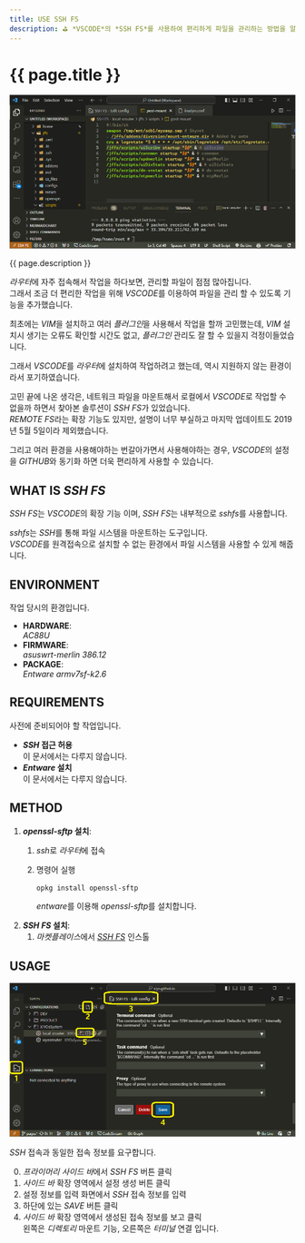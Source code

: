 ```yaml
---
title: USE SSH FS
description: ⛳ *VSCODE*의 *SSH FS*를 사용하여 편리하게 파일을 관리하는 방법을 알아봅니다.
---
```


# {{ page.title }}

![*VSCODE*에서 *SSH FS*으로 연결한 화면](/assets/resources/2023-10-22-11-55-54.png)

{{ page.description }}

*라우터*에 자주 접속해서 작업을 하다보면, 관리할 파일이 점점 많아집니다. \
그래서 조금 더 편리한 작업을 위해 *VSCODE*를 이용하여 파일을 관리 할 수 있도록 기능을 추가했습니다.

최초에는 *VIM*을 설치하고 여러 *플러그인*을 사용해서 작업을 할까 고민했는데, *VIM* 설치시 생기는 오류도 확인할 시간도 없고, *플러그인* 관리도 잘 할 수 있을지 걱정이들었습니다.

그래서 *VSCODE*를 *라우터*에 설치하여 작업하려고 했는데, 역시 지원하지 않는 환경이라서 포기하였습니다.

고민 끝에 나온 생각은, 네트워크 파일을 마운트해서 로컬에서 *VSCODE*로 작업할 수 없을까 하면서 찾아본 솔루션이 *SSH FS*가 있었습니다. \
*REMOTE FS*라는 확장 기능도 있지만, 설명이 너무 부실하고 마지막 업데이트도 2019년 5월 5일이라 제외했습니다.

그리고 여러 환경을 사용해야하는 번갈아가면서 사용해야하는 경우, *VSCODE*의 설정을 *GITHUB*와 동기화 하면 더욱 편리하게 사용할 수 있습니다.

## WHAT IS *SSH FS*

*SSH FS*는 *VSCODE*의 확장 기능 이며, *SSH FS*는 내부적으로 *sshfs*를 사용합니다.

*sshfs*는 *SSH*를 통해 파일 시스템을 마운트하는 도구입니다. \
*VSCODE*를 원격접속으로 설치할 수 없는 환경에서 파일 시스템을 사용할 수 있게 해줍니다.

## ENVIRONMENT

작업 당시의 환경입니다.

- **HARDWARE**: \
*AC88U*
- **FIRMWARE**: \
*asuswrt-merlin 386.12*
- **PACKAGE**: \
*Entware armv7sf-k2.6*

## REQUIREMENTS

사전에 준비되어야 할 작업입니다.

- ***SSH* 접근 허용** \
이 문서에서는 다루지 않습니다.
- ***Entware* 설치** \
이 문서에서는 다루지 않습니다.

## METHOD

1. ***openssl-sftp* 설치**:
    1. *ssh*로 *라우터*에 접속
    2. 명령어 실행

        ```bash
        opkg install openssl-sftp
        ```

        *entware*를 이용해 *openssl-sftp*를 설치합니다.
2. ***SSH FS* 설치**:
    1. *마켓플레이스*에서 [*SSH FS*] 인스톨

## USAGE

![*SSH FS* 설정 화면](/assets/resources/2023-10-22-13-40-10.png)

*SSH* 접속과 동일한 접속 정보를 요구합니다.

0. *프라이머리 사이드 바*에서 *SSH FS* 버튼 클릭
0. *사이드 바* 확장 영역에서 설정 생성 버튼 클릭
0. 설정 정보를 입력 화면에서 *SSH* 접속 정보를 입력
0. 하단에 있는 *SAVE* 버튼 클릭
0. *사이드 바* 확장 영역에서 생성된 접속 정보를 보고 클릭 \
왼쪽은 *디렉토리* 마운트 기능, 오른쪽은 *터미널* 연결 입니다.

[*SSH FS*]: https://marketplace.visualstudio.com/items?itemName=Kelvin.VSCODE-sshfs
